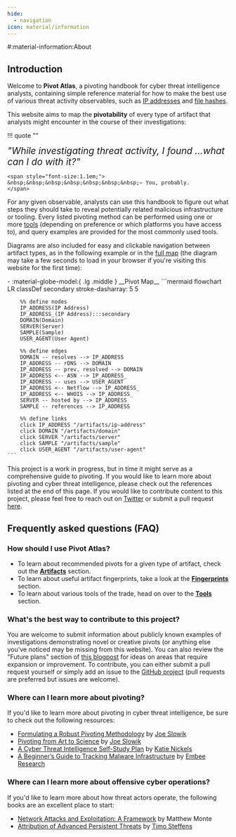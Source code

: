 ```yaml
---
hide:
  - navigation
icon: material/information
---
```


#:material-information:About

## Introduction

Welcome to **Pivot Atlas**, a pivoting handbook for cyber threat intelligence analysts, containing simple reference material for how to make the best use of various threat activity observables, such as [IP addresses](/artifacts/ip-address) and [file hashes](/fingerprints#file-hash).

This website aims to map the **pivotability** of every type of artifact that analysts might encounter in the course of their investigations:

!!! quote ""
    <div class="word-flip">
		<span style="font-size:1.5em;font-style: italic;" id="word">"While investigating threat activity, I found </span>
		<span id="dynamic-word-container">
			<span style="font-size:1.5em;font-style: italic;" id="indefinite-article"></span>
			<span style="font-size:1.5em;" id="dynamic-word" class="animated-word"></span>
		</span>
		<span id="word-list" style="display: none;">
			phishing domain,IP address,malware sample,file hash,TLS certificate,user agent
		</span>
		<span style="font-size:1.5em;font-style: italic;">...what can I do with it?"</span>
	</div>
	
	<span style="font-size:1.1em;">
	&nbsp;&nbsp;&nbsp;&nbsp;&nbsp;&nbsp;&nbsp;— You, probably.
	</span>

For any given observable, analysts can use this handbook to figure out what steps they should take to reveal potentially related malicious infrastructure or tooling. Every listed pivoting method can be performed using one or more [tools](/tools) (depending on preference or which platforms you have access to), and query examples are provided for the most commonly used tools.

Diagrams are also included for easy and clickable navigation between artifact types, as in the following example or in the [full map](/map) (the diagram may take a few seconds to load in your browser if you're visiting this website for the first time):

<div class="grid cards" markdown>
-   :material-globe-model:{ .lg .middle } __Pivot Map__
	```mermaid
	flowchart LR
		classDef secondary stroke-dasharray: 5 5
		
		%% define nodes
		IP_ADDRESS(IP Address)
		IP_ADDRESS_(IP Address):::secondary
		DOMAIN(Domain)
		SERVER(Server)
		SAMPLE(Sample)
		USER_AGENT(User Agent)
		
		%% define edges
		DOMAIN -- resolves --> IP_ADDRESS
		IP_ADDRESS -- rDNS --> DOMAIN
		IP_ADDRESS -- prev. resolved --> DOMAIN
		IP_ADDRESS <-- ASN --> IP_ADDRESS_
		IP_ADDRESS -- uses --> USER_AGENT
		IP_ADDRESS <-- Netflow --> IP_ADDRESS_
		IP_ADDRESS <-- WHOIS --> IP_ADDRESS_
		SERVER -- hosted by --> IP_ADDRESS
		SAMPLE -- references --> IP_ADDRESS
		
		%% define links
		click IP_ADDRESS "/artifacts/ip-address"
		click DOMAIN "/artifacts/domain"
		click SERVER "/artifacts/server"
		click SAMPLE "/artifacts/sample"
		click USER_AGENT "/artifacts/user-agent"
	```
</div>

This project is a work in progress, but in time it might serve as a comprehensive guide to pivoting. If you would like to learn more about pivoting and cyber threat intelligence, please check out the references listed at the end of this page. If you would like to contribute content to this project, please feel free to reach out on [Twitter](https://twitter.com/AmitaiCo) or submit a pull request [here](https://github.com/korniko98/pivot-atlas).

## Frequently asked questions (FAQ)

### How should I use Pivot Atlas?
* To learn about recommended pivots for a given type of artifact, check out the **[Artifacts](/artifacts)** section.
* To learn about useful artifact fingerprints, take a look at the **[Fingerprints](/fingerprints)** section.
* To learn about various tools of the trade, head on over to the **[Tools](/tools)** section.

### What's the best way to contribute to this project?
You are welcome to submit information about publicly known examples of investigations demonstrating novel or creative pivots (or anything else you've noticed may be missing from this website). You can also review the "Future plans" section of [this blogpost](/updates/2024/05/13/hello-world/) for ideas on areas that require expansion or improvement. To contribute, you can either submit a pull request yourself or simply add an issue to the [GitHub project](https://github.com/korniko98/pivot-atlas/issues/new) (pull requests are preferred but issues are welcome).

### Where can I learn more about pivoting?
If you'd like to learn more about pivoting in cyber threat intelligence, be sure to check out the following resources:

* [Formulating a Robust Pivoting Methodology](https://pylos.co/wp-content/uploads/2021/02/pivoting.pdf) by [Joe Slowik](https://twitter.com/jfslowik)
* [Pivoting from Art to Science](https://www.youtube.com/watch?v=IhUJH_mgVVk) by [Joe Slowik](https://twitter.com/jfslowik)
* [A Cyber Threat Intelligence Self-Study Plan](https://medium.com/katies-five-cents/a-cyber-threat-intelligence-self-study-plan-part-2-d04b7a529d36) by [Katie Nickels](https://twitter.com/likethecoins)
* [A Beginner’s Guide to Tracking Malware Infrastructure](https://censys.com/a-beginners-guide-to-tracking-malware-infrastructure/) by [Embee Research](https://twitter.com/embee_research)

### Where can I learn more about offensive cyber operations?
If you'd like to learn more about how threat actors operate, the following books are an excellent place to start:

* [Network Attacks and Exploitation: A Framework](https://www.wiley.com/en-us/Network+Attacks+and+Exploitation%3A+A+Framework-p-9781118987124) by Matthew Monte
* [Attribution of Advanced Persistent Threats](https://link.springer.com/book/10.1007/978-3-662-61313-9) by [Timo Steffens](https://twitter.com/Timo_Steffens)